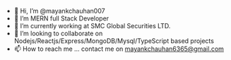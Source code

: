 - 👋 Hi, I’m @mayankchauhan007
- 👀 I’m MERN full Stack Developer
- 🌱 I’m currently working at SMC Global Securities LTD.
- 💞️ I’m looking to collaborate on Nodejs/Reactjs/Express/MongoDB/Mysql/TypeScript based projects
- 📫 How to reach me ...
                    contact me on mayankchauhan6365@gmail.com

<!---
mayankchauhan007/mayankchauhan007 is a ✨ special ✨ repository because its `README.md` (this file) appears on your GitHub profile.
You can click the Preview link to take a look at your changes.
--->
